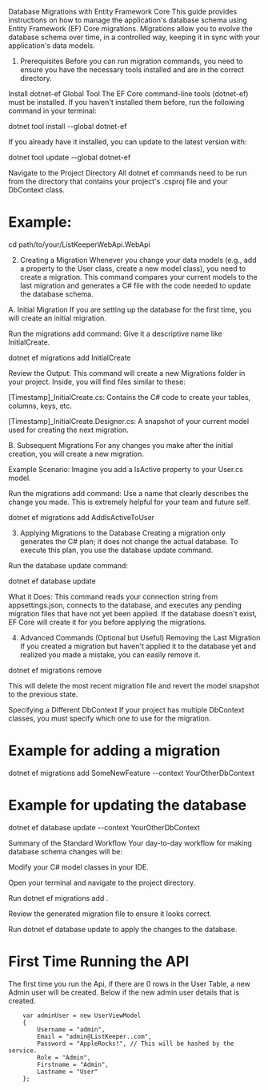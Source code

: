 Database Migrations with Entity Framework Core
This guide provides instructions on how to manage the application's database schema using Entity Framework (EF) Core migrations. Migrations allow you to evolve the database schema over time, in a controlled way, keeping it in sync with your application's data models.

1. Prerequisites
Before you can run migration commands, you need to ensure you have the necessary tools installed and are in the correct directory.

Install dotnet-ef Global Tool
The EF Core command-line tools (dotnet-ef) must be installed. If you haven't installed them before, run the following command in your terminal:

dotnet tool install --global dotnet-ef

If you already have it installed, you can update to the latest version with:

dotnet tool update --global dotnet-ef

Navigate to the Project Directory
All dotnet ef commands need to be run from the directory that contains your project's .csproj file and your DbContext class.

# Example:
cd path/to/your/ListKeeperWebApi.WebApi

2. Creating a Migration
Whenever you change your data models (e.g., add a property to the User class, create a new model class), you need to create a migration. This command compares your current models to the last migration and generates a C# file with the code needed to update the database schema.

A. Initial Migration
If you are setting up the database for the first time, you will create an initial migration.

Run the migrations add command: Give it a descriptive name like InitialCreate.

dotnet ef migrations add InitialCreate

Review the Output: This command will create a new Migrations folder in your project. Inside, you will find files similar to these:

[Timestamp]_InitialCreate.cs: Contains the C# code to create your tables, columns, keys, etc.

[Timestamp]_InitialCreate.Designer.cs: A snapshot of your current model used for creating the next migration.

B. Subsequent Migrations
For any changes you make after the initial creation, you will create a new migration.

Example Scenario: Imagine you add a IsActive property to your User.cs model.

Run the migrations add command: Use a name that clearly describes the change you made. This is extremely helpful for your team and future self.

dotnet ef migrations add AddIsActiveToUser

3. Applying Migrations to the Database
Creating a migration only generates the C# plan; it does not change the actual database. To execute this plan, you use the database update command.

Run the database update command:

dotnet ef database update

What it Does: This command reads your connection string from appsettings.json, connects to the database, and executes any pending migration files that have not yet been applied. If the database doesn't exist, EF Core will create it for you before applying the migrations.

4. Advanced Commands (Optional but Useful)
Removing the Last Migration
If you created a migration but haven't applied it to the database yet and realized you made a mistake, you can easily remove it.

dotnet ef migrations remove

This will delete the most recent migration file and revert the model snapshot to the previous state.

Specifying a Different DbContext
If your project has multiple DbContext classes, you must specify which one to use for the migration.

# Example for adding a migration
dotnet ef migrations add SomeNewFeature --context YourOtherDbContext

# Example for updating the database
dotnet ef database update --context YourOtherDbContext

Summary of the Standard Workflow
Your day-to-day workflow for making database schema changes will be:

Modify your C# model classes in your IDE.

Open your terminal and navigate to the project directory.

Run dotnet ef migrations add <YourDescriptiveMigrationName>.

Review the generated migration file to ensure it looks correct.

Run dotnet ef database update to apply the changes to the database.

# First Time Running the API
The first time you run the Api, if there are 0 rows in the User Table, a new Admin user will be created. Below if the new admin user details that is created.

        var adminUser = new UserViewModel
        {
            Username = "admin",
            Email = "admin@ListKeeper..com",
            Password = "AppleRocks!", // This will be hashed by the service.
            Role = "Admin",
            Firstname = "Admin",
            Lastname = "User"
        };